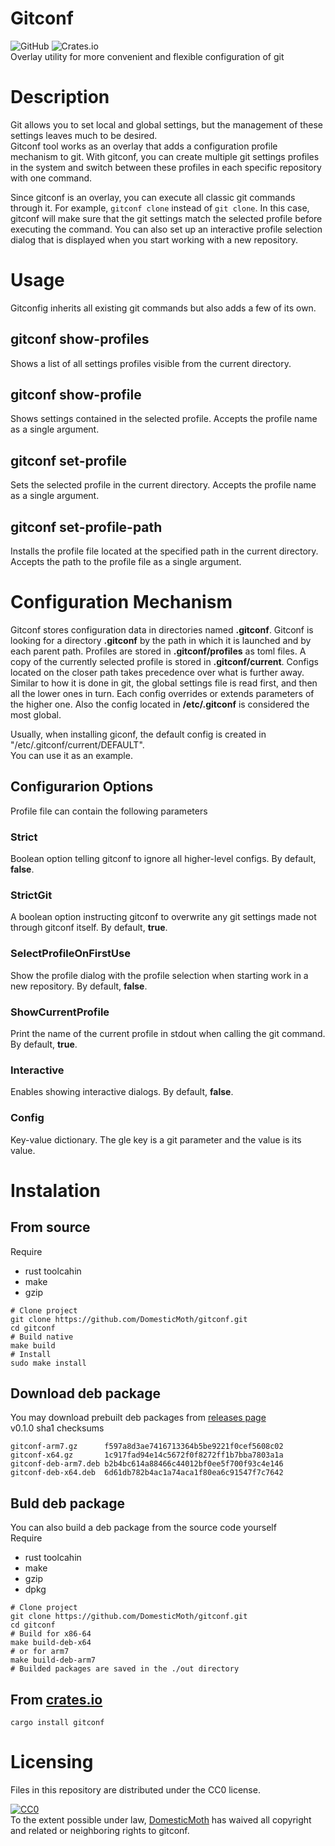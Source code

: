 # Gitconf
![GitHub](https://img.shields.io/github/license/DomesticMoth/gitconf)
![Crates.io](https://img.shields.io/crates/v/gitconf)  
Overlay utility for more convenient and flexible configuration of git

# Description
Git allows you to set local and global settings, but the management of these settings leaves much to be desired.   
Gitconf tool works as an overlay that adds a configuration profile mechanism to git.
With gitconf, you can create multiple git settings profiles in the system and switch between these profiles in each specific repository with one command.  
  
Since gitconf is an overlay, you can execute all classic git commands through it.
For example, `gitconf clone` instead of `git clone`.
In this case, gitconf will make sure that the git settings match the selected profile before executing the command.
You can also set up an interactive profile selection dialog that is displayed when you start working with a new repository.

# Usage
Gitconfig inherits all existing git commands but also adds a few of its own.  
## gitconf show-profiles
Shows a list of all settings profiles visible from the current directory.
## gitconf show-profile
Shows settings contained in the selected profile. Accepts the profile name as a single argument.
## gitconf set-profile
Sets the selected profile in the current directory. Accepts the profile name as a single argument.
## gitconf set-profile-path
Installs the profile file located at the specified path in the current directory.  
Accepts the path to the profile file as a single argument.

# Configuration Mechanism
Gitconf stores configuration data in directories named **.gitconf**.
Gitconf is looking for a directory **.gitconf** by the path in which it is launched and by each parent path.
Profiles are stored in **.gitconf/profiles** as toml files.
A copy of the currently selected profile is stored in **.gitconf/current**.
Configs located on the closer path takes precedence over what is further away.
Similar to how it is done in git, the global settings file is read first, and then all the lower ones in turn.
Each config overrides or extends parameters of the higher one.
Also the config located in **/etc/.gitconf** is considered the most global.  
  
Usually, when installing giconf, the default config is created in "/etc/.gitconf/current/DEFAULT".  
You can use it as an example.
## Configurarion Options
Profile file can contain the following parameters
### Strict
Boolean option telling gitconf to ignore all higher-level configs. By default, **false**.
### StrictGit
A boolean option instructing gitconf to overwrite any git settings made not through gitconf itself. By default, **true**.
### SelectProfileOnFirstUse
Show the profile dialog with the profile selection when starting work in a new repository. By default, **false**.
### ShowCurrentProfile
Print the name of the current profile in stdout when calling the git command. By default, **true**.
### Interactive
Enables showing interactive dialogs. By default, **false**.
### Config
Key-value dictionary. The gle key is a git parameter and the value is its value.

# Instalation
## From source
Require
+ rust toolcahin
+ make
+ gzip

```
# Clone project
git clone https://github.com/DomesticMoth/gitconf.git
cd gitconf
# Build native
make build
# Install
sudo make install
```
## Download deb package
You may download prebuilt deb packages from [releases page](https://github.com/DomesticMoth/gitconf/releases)   
v0.1.0 sha1 checksums 
``` 
gitconf-arm7.gz      f597a8d3ae7416713364b5be9221f0cef5608c02
gitconf-x64.gz       1c917fad94e14c5672f0f8272ff1b7bba7803a1a
gitconf-deb-arm7.deb b2b4bc614a88466c44012bf0ee5f700f93c4e146
gitconf-deb-x64.deb  6d61db782b4ac1a74aca1f80ea6c91547f7c7642
```
## Buld deb package
You can also build a deb package from the source code yourself  
Require
+ rust toolcahin
+ make
+ gzip
+ dpkg

```
# Clone project
git clone https://github.com/DomesticMoth/gitconf.git
cd gitconf
# Build for x86-64
make build-deb-x64
# or for arm7
make build-deb-arm7
# Builded packages are saved in the ./out directory
```
## From [crates.io](https://crates.io/crates/gitconf)
```
cargo install gitconf
```

# Licensing
Files in this repository are distributed under the CC0 license.  
<p xmlns:dct="http://purl.org/dc/terms/">
  <a rel="license"
     href="http://creativecommons.org/publicdomain/zero/1.0/">
    <img src="http://i.creativecommons.org/p/zero/1.0/88x31.png" style="border-style: none;" alt="CC0" />
  </a>
  <br />
  To the extent possible under law,
  <a rel="dct:publisher"
     href="https://github.com/DomesticMoth">
    <span property="dct:title">DomesticMoth</span></a>
  has waived all copyright and related or neighboring rights to
  <span property="dct:title">gitconf</span>.
</p>

